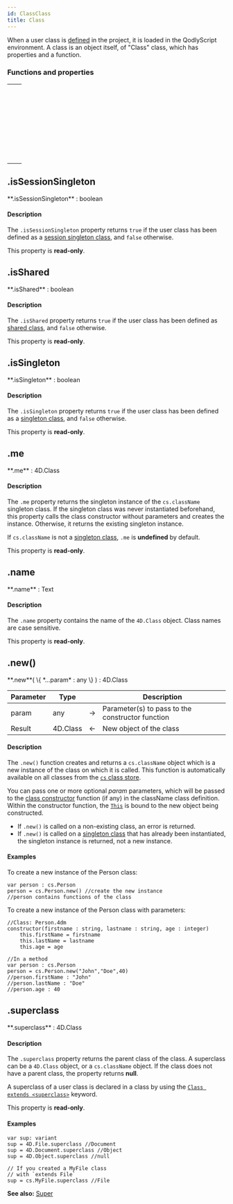 ```yaml
---
id: ClassClass
title: Class
---
```



When a user class is [defined](basics/lang-classes.md#class-definition) in the project, it is loaded in the QodlyScript environment. A class is an object itself, of "Class" class, which has properties and a function.



### Functions and properties


||
|---|
|[<!-- INCLUDE #ClassClass.isSessionSingleton.Syntax -->](#issessionsingleton)&nbsp;&nbsp;&nbsp;&nbsp;<!-- INCLUDE #ClassClass.isSessionSingleton.Summary -->|
|[<!-- INCLUDE #ClassClass.isShared.Syntax -->](#isshared)&nbsp;&nbsp;&nbsp;&nbsp;<!-- INCLUDE #ClassClass.isShared.Summary -->|
|[<!-- INCLUDE #ClassClass.isSingleton.Syntax -->](#issingleton)&nbsp;&nbsp;&nbsp;&nbsp;<!-- INCLUDE #ClassClass.isSingleton.Summary -->|
|[<!-- INCLUDE #ClassClass.me.Syntax -->](#me)&nbsp;&nbsp;&nbsp;&nbsp;<!-- INCLUDE #ClassClass.me.Summary -->|
|[<!-- INCLUDE #ClassClass.name.Syntax -->](#name)&nbsp;&nbsp;&nbsp;&nbsp;<!-- INCLUDE #ClassClass.name.Summary -->|
|[<!-- INCLUDE #ClassClass.new().Syntax -->](#new)&nbsp;&nbsp;&nbsp;&nbsp;<!-- INCLUDE #ClassClass.new().Summary --> |
|[<!-- INCLUDE #ClassClass.superclass.Syntax -->](#superclass)&nbsp;&nbsp;&nbsp;&nbsp;<!-- INCLUDE #ClassClass.superclass.Summary --> |


<!-- REF ClassClass.isSessionSingleton.Desc -->
## .isSessionSingleton   

<!-- REF #ClassClass.isSessionSingleton.Syntax -->**.isSessionSingleton** : boolean<!-- END REF -->

#### Description

The `.isSessionSingleton` property <!-- REF #ClassClass.isSessionSingleton.Summary -->returns `true` if the user class has been defined as a [session singleton class](basics/lang-classes.md#singleton-classes)<!-- END REF -->, and `false` otherwise.   

This property is **read-only**.

<!-- END REF -->



<!-- REF ClassClass.isShared.Desc -->
## .isShared   


<!-- REF #ClassClass.isShared.Syntax -->**.isShared** : boolean<!-- END REF -->

#### Description

The `.isShared` property <!-- REF #ClassClass.isShared.Summary -->returns `true` if the user class has been defined as [shared class](basics/lang-classes.md#shared-classes)<!-- END REF -->, and `false` otherwise.   

This property is **read-only**.

<!-- END REF -->


<!-- REF ClassClass.isSingleton.Desc -->
## .isSingleton   

<!-- REF #ClassClass.isSingleton.Syntax -->**.isSingleton** : boolean<!-- END REF -->

#### Description

The `.isSingleton` property <!-- REF #ClassClass.isSingleton.Summary -->returns `true` if the user class has been defined as a [singleton class](basics/lang-classes.md#singleton-classes)<!-- END REF -->, and `false` otherwise.   

This property is **read-only**.

<!-- END REF -->


<!-- REF ClassClass.me.Desc -->
## .me   

<!-- REF #ClassClass.me.Syntax -->**.me** : 4D.Class<!-- END REF -->

#### Description

The `.me` property <!-- REF #ClassClass.me.Summary -->returns the singleton instance of the `cs.className` singleton class<!-- END REF -->. If the singleton class was never instantiated beforehand, this property calls the class constructor without parameters and creates the instance. Otherwise, it returns the existing singleton instance.

If `cs.className` is not a [singleton class](basics/lang-classes.md#singleton-classes), `.me` is **undefined** by default.   

This property is **read-only**.

<!-- END REF -->



<!-- REF ClassClass.name.Desc -->
## .name   

<!-- REF #ClassClass.name.Syntax -->**.name** : Text<!-- END REF -->

#### Description

The `.name` property <!-- REF #ClassClass.name.Summary -->contains the name of the `4D.Class` object<!-- END REF -->. Class names are case sensitive.  

This property is **read-only**.

<!-- END REF -->



<!-- REF ClassClass.new().Desc -->
## .new()

<!-- REF #ClassClass.new().Syntax -->**.new**( \{ *...param* : any \} ) : 4D.Class<!-- END REF -->


<!-- REF #ClassClass.new().Params -->
|Parameter|Type||Description|
|---------|--- |:---:|------|
|param|any|&#8594;|Parameter(s) to pass to the constructor function|
|Result|4D.Class|&#8592;|New object of the class|<!-- END REF -->


#### Description

The `.new()` function <!-- REF #ClassClass.new().Summary -->creates and returns a `cs.className` object which is a new instance of the class on which it is called<!-- END REF -->. This function is automatically available on all classes from the [`cs` class store](basics/lang-classes.md#cs).

You can pass one or more optional *param* parameters, which will be passed to the [class constructor](basics/lang-classes#constructor) function (if any) in the className class definition. Within the constructor function, the [`This`](basics/lang-classes.md#this) is bound to the new object being constructed.

- If `.new()` is called on a non-existing class, an error is returned.
- If `.new()` is called on a [singleton class](basics/lang-classes.md#singleton-classes) that has already been instantiated, the singleton instance is returned, not a new instance.


#### Examples

To create a new instance of the Person class:

```qs
var person : cs.Person  
person = cs.Person.new() //create the new instance  
//person contains functions of the class
```

To create a new instance of the Person class with parameters:

```qs
//Class: Person.4dm
constructor(firstname : string, lastname : string, age : integer)
	this.firstName = firstname
	this.lastName = lastname
	this.age = age
```

```qs
//In a method
var person : cs.Person  
person = cs.Person.new("John","Doe",40)  
//person.firstName : "John"
//person.lastName : "Doe"
//person.age : 40
```


<!-- END REF -->



<!-- REF ClassClass.superclass.Desc -->
## .superclass   


<!-- REF #ClassClass.superclass.Syntax -->**.superclass** : 4D.Class<!-- END REF -->

#### Description

The `.superclass` property <!-- REF #ClassClass.superclass.Summary -->returns the parent class of the class<!-- END REF -->. A superclass can be a `4D.Class` object, or a `cs.className` object. If the class does not have a parent class, the property returns **null**.

A superclass of a user class is declared in a class by using the [`Class extends <superclass>`](basics/lang-classes#extends-classname) keyword.

This property is **read-only**.

#### Examples

```qs
var sup: variant
sup = 4D.File.superclass //Document
sup = 4D.Document.superclass //Object
sup = 4D.Object.superclass //null

// If you created a MyFile class  
// with `extends File`
sup = cs.MyFile.superclass //File

```



**See also:** [Super](basics/lang-classes.md#super)
<!-- END REF -->

